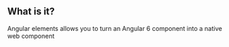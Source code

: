 ## What is it?

Angular elements allows you to turn an Angular 6 component into a native web component